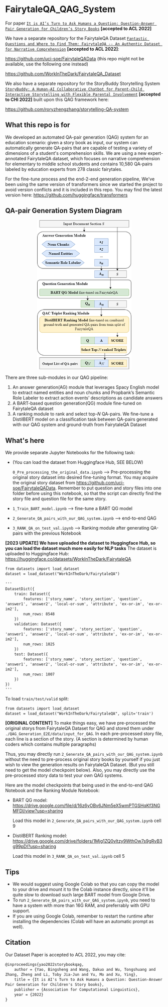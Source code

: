 # FairytaleQA_QAG_System

For paper [```It is AI’s Turn to Ask Humans a Question: Question-Answer Pair Generation for Children’s Story Books```](https://arxiv.org/abs/2109.03423/)  **[accepted to ACL 2022]**

We have a separate repository for the FairytaleQA Dataset [```Fantastic Questions and Where to Find Them: FairytaleQA -- An Authentic Dataset for Narrative Comprehension```](https://arxiv.org/abs/2203.13947/) **[accepted to ACL 2022]**:

https://github.com/uci-soe/FairytaleQAData (this repo might not be available, use the following one instead)

https://github.com/WorkInTheDark/FairytaleQA_Dataset

We also have a separate repository for the StoryBuddy Storytelling System [```StoryBuddy: A Human-AI Collaborative Chatbot for Parent-Child Interactive Storytelling with Flexible Parental Involvement```](https://arxiv.org/abs/2202.06205/) **[accepted to CHI 2022]** built upon this QAG framework here:

https://github.com/roryzhengzhang/storytelling-QA-system


## What this repo is for
We developed an automated QA-pair generation (QAG) system for an education scenario: given a story book as input, our system can automatically generate QA-pairs that are capable of testing a variety of dimensions of a student's comprehension skills. We are using a new expert-annotated FairytaleQA dataset, which focuses on narrative comprehension for elementary to middle school students and contains 10,580 QA-pairs labeled by education experts from 278 classic fairytales.

For the fine-tune process and the end-2-end generation pipeline, We've been using the same version of transformers since we started the project to avoid version conflicts and it is included in this repo. You may find the latest version here: https://github.com/huggingface/transformers

## QA-pair Generation System Diagram

<!-- ![](/QAG2.png "QA-pair Generation System Diagram") -->
<p align="middle">
  <img src="/QAG2.png" alt="QA-pair Generation System Diagram" width=300/>
</p>
  
There are three sub-modules in our QAG pipeline: 
1. An answer generation(AG) module that leverages Spacy English model to extract named entities and noun chunks and Propbank’s Semantic Role Labeler to extract action events’ descriptions as candidate answers
2. A BART-based question generation(QG) module fine-tuned on FairytaleQA dataset 
3. A ranking module to rank and select top-<em>N</em> QA-pairs. We fine-tune a DistilBERT model on a classification task between QA-pairs generated with our QAG system and ground-truth from FairytaleQA Dataset


## What's here
We provide separate Jupyter Notebooks for the following task: 

* (You can load the dataset from Huggingface Hub, SEE BELOW) 

  ```0_Pre_processing_the_original_data.ipynb``` --> Pre-processing the original story dataset into desired fine-tuning format. You may acquire the original story dataset from https://github.com/uci-soe/FairytaleQAData. Remember to put question and story files into one folder before using this notebook, so that the script can directly find the story file and question file for the same story.

* ```1_Train_BART_model.ipynb``` --> fine-tune a BART QG model
* ```2_Generate_QA_pairs_with_our_QAG_system.ipynb``` --> end-to-end QAG
* ```3_RANK_QA_on_test_val.ipynb``` --> Ranking module after generating QA-pairs with the previous Notebook 

**[2023 UPDATE] We have uploaded the dataset to Huggingface Hub, so you can load the dataset much more easily for NLP tasks**
The dataset is uploaded to Huggingface Hub: https://huggingface.co/datasets/WorkInTheDark/FairytaleQA
```
from datasets import load_dataset
dataset = load_dataset("WorkInTheDark/FairytaleQA")

'''
DatasetDict({
    train: Dataset({
        features: ['story_name', 'story_section', 'question', 'answer1', 'answer2', 'local-or-sum', 'attribute', 'ex-or-im', 'ex-or-im2'],
        num_rows: 8548
    })
    validation: Dataset({
        features: ['story_name', 'story_section', 'question', 'answer1', 'answer2', 'local-or-sum', 'attribute', 'ex-or-im', 'ex-or-im2'],
        num_rows: 1025
    })
    test: Dataset({
        features: ['story_name', 'story_section', 'question', 'answer1', 'answer2', 'local-or-sum', 'attribute', 'ex-or-im', 'ex-or-im2'],
        num_rows: 1007
    })
})
'''
```

To load ```train/test/valid``` split: 
```
from datasets import load_dataset
dataset = load_dataset("WorkInTheDark/FairytaleQA", split='train')
```



**[ORIGINAL CONTENT]** To make things easy, we have pre-processed the original storys from FairytaleQA Dataset for QAG and stored them under ```./QAG_Generation_E2E/data/input_for_QAG```. In each pre-processed story file, each line is a section of the story. (A section is determined by human coders which contains multiple paragraphs) 


Thus, you may directly run ```2_Generate_QA_pairs_with_our_QAG_system.ipynb``` without the need to pre-process original story books by yourself if you just wish to view the generation results on FairytaleQA Dataset. (But you still need to get the model checkpoint below). Also, you may directly use the pre-processed story data to test your own QAG systems. 

Here are the model checkpoints that being used in the end-to-end QAG Notebook and the Ranking Module Notebook: 
* BART QG model: https://drive.google.com/file/d/16z6yOBv6JNm5eX5wmPTGSHqKf3NGMFDI/view?usp=sharing

  Load this model in ```2_Generate_QA_pairs_with_our_QAG_system.ipynb``` cell 9

* DistilBERT Ranking model: https://drive.google.com/drive/folders/1Mjg1ZQ0vltzy9WthOw7s9gRvB3g99pDI?usp=sharing

  Load this model in ```3_RANK_QA_on_test_val.ipynb``` cell 5
 
## Tips
* We would suggest using Google Colab so that you can copy the model to your drive and mount it to the Colab instance directly, since it'll be quite slow to download such large BART model from Google Drive.
* To run ```2_Generate_QA_pairs_with_our_QAG_system.ipynb```, you need to have a system with more than 16G RAM, and preferrably with GPU support.
* If you are using Google Colab, remember to restart the runtime after installing the dependencies (Colab will have an automatic prompt as well).

## Citation
Our Dataset Paper is accepted to ACL 2022, you may cite:
```
@inproceedings{yao2022storybookqag,
    author = {Yao, Bingsheng and Wang, Dakuo and Wu, Tongshuang and Zhang, Zheng and Li, Toby Jia-Jun and Yu, Mo and Xu, Ying},
    title = {It is AI's Turn to Ask Humans a Question: Question-Answer Pair Generation for Children's Story books},
    publisher = {Association for Computational Linguistics},
    year = {2022}
}
```
